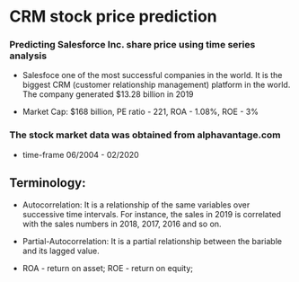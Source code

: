 # CRM stock price prediction
### Predicting Salesforce Inc. share price using time series analysis

* Salesfoce one of the most successful companies in the world. It is the biggest CRM (customer relationship management) platform in the world. The company generated $13.28 billion in 2019

* Market Cap: $168 billion, PE ratio - 221, ROA - 1.08%, ROE - 3%

### The stock market data was obtained from alphavantage.com
- time-frame 06/2004 - 02/2020


## Terminology:
- Autocorrelation: It is a relationship of the same variables over successive time intervals. For instance, the sales in 2019 is correlated with the sales numbers in 2018, 2017, 2016 and so on.

- Partial-Autocorrelation: It is a partial relationship between the bariable and its lagged value.

- ROA - return on asset; ROE - return on equity;

